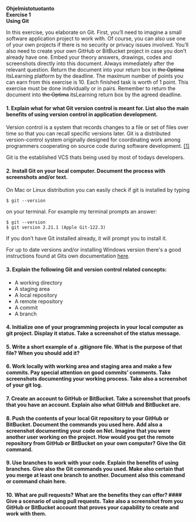 
**Ohjelmistotuotanto**\
**Exercise 1**\
**Using Git**

In this exercise, you elaborate on Git. First, you’ll need to imagine a small software application project to work with. Of course, you can also use one of your own projects if there is no security or privacy issues involved. You’ll also need to create your own GitHub or BitBucket project in case you don’t already have one.
Embed your theory answers, drawings, codes and screenshots directly into this document. Always immediately after the relevant question. Return the document into your return box in ~~the Optima~~ itsLearning platform by the deadline.
The maximum number of points you can earn from this exercise is 10. Each finished task is worth of 1 point.
This exercise must be done individually or in pairs. Remember to return the document into ~~the Optima~~ itsLearning return box by the agreed deadline.

#### 1. Explain what for what Git version control is meant for. List also the main benefits of using version control in application development.

  Version control is a system that records changes to a file or set of files over time so  that you can recall specific versions later. Git is a distributed version-control system originally designed for coordinating work among programmers cooperating on source code during software development. [[1]](https://git-scm.com/book/en/v2/Getting-Started-About-Version-Control)

  Git is the established VCS thats being used by most of todays developers.

#### 2. Install Git on your local computer. Document the process with screenshots and/or text.

  On Mac or Linux distribution you can easily check if git is installed by typing

  `$ git --version`

  on your terminal. For example my terminal prompts an answer:
  
  ```
  $ git --version
  $ git version 2.21.1 (Apple Git-122.3)
  ```

  If you don’t have Git installed already, it will prompt you to install it. 
  
  For up to date versions and/or installing Windows version there's a good instructions found at Gits own documentation [here](https://git-scm.com/book/en/v2/Getting-Started-Installing-Git). 

#### 3. Explain the following Git and version control related concepts:
  
  - A working directory
  - A staging area
  - A local repository
  - A remote repository
  - A commit
  - A branch

#### 4. Initialize one of your programming projects in your local computer as git project. Display it status. Take a screenshot of the status message.

#### 5. Write a short example of a .gitignore file. What is the purpose of that file? When you should add it?

#### 6. Work locally with working area and staging area and make a few commits. Pay special attention on good commits’ comments. Take screenshots documenting your working process. Take also a screenshot of your git log.

#### 7. Create an account to GitHub or BitBucket. Take a screenshot that proofs that you have an account. Explain also what GitHub and BitBucket are.

#### 8. Push the contents of your local Git repository to your GitHub or BitBucket. Document the commands you used here. Add also a screenshot documenting your code on Net. Imagine that you were another user working on the project. How would you get the remote repository from GitHub or BitBucket on your own computer? Give the Git command.

#### 9. Use branches to work with your code. Explain the benefits of using branches. Give also the Git commands you used. Make also certain that you merge at least one branch to another. Document also this command or command chain here.

#### 10. What are pull requests? What are the benefits they can offer? #### Give a scenario of using pull requests. Take also a screenshot from you GitHub or BitBucket account that proves your capability to create and work with them.